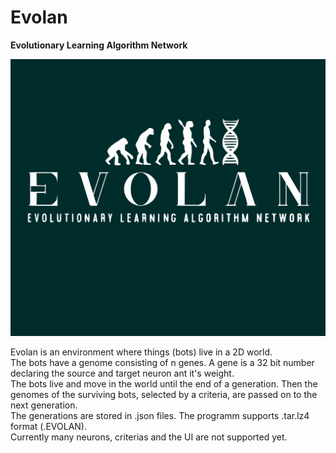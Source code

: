 # Evolan
**Evolutionary Learning Algorithm Network**

![logo](logo.png)

Evolan is an environment where things (bots) live in a 2D world.  
The bots have a genome consisting of n genes. A gene is a 32 bit number declaring the source and target neuron ant it's weight.  
The bots live and move in the world until the end of a generation. Then the genomes of the surviving bots, selected by a criteria, are passed on to the next generation.  
The generations are stored in .json files. The programm supports .tar.lz4 format (.EVOLAN).  
Currently many neurons, criterias and the UI are not supported yet.
